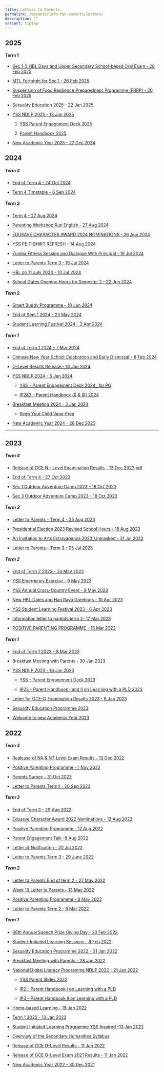 ```yaml
---
title: Letters to Parents
permalink: /parents/info-for-parents/letters/
description: ""
variant: tiptap
---
```

<h2><strong>2025</strong></h2>
<h4>Term 1</h4>
<ul data-tight="true" class="tight">
<li>
<p><a href="/files/Letter to Parents/Sec_1_3_HBL_Days_and_Upper_Secondary_School_based_Oral_Exam___28_Feb_2025.pdf" rel="noopener nofollow" target="_blank">Sec 1-3 HBL Days and Upper Secondary School-based Oral Exam - 28 Feb 2025</a>
</p>
</li>
<li>
<p><a href="/files/Letter to Parents/MTL_Fortnight_Acknowledgement_form_Sec_1___26_Feb_2025.pdf" rel="noopener nofollow" target="_blank">MTL Fortnight for Sec 1 - 26 Feb 2025</a>
</p>
</li>
<li>
<p><a href="/files/Letter to Parents/Suspension_of_Food_Resilience_Preparedness_Programme__FRPP_.pdf" rel="noopener nofollow" target="_blank">Suspension of Food Resilience Preparedness Programme (FRPP) - 20 Feb 2025</a>
</p>
</li>
<li>
<p><a href="/files/Letter to Parents/Letter_to_Parent__Sexuality_Education_2025.pdf" rel="noopener nofollow" target="_blank">Sexuality Education 2025 - 22 Jan 2025</a>
</p>
</li>
<li>
<p><a href="/files/Letter to Parents/YSS_NDLP_2025___13Jan2025.pdf" rel="noopener nofollow" target="_blank">YSS NDLP 2025 - 13 Jan 2025</a>
</p>
<ol data-tight="true" class="tight">
<li>
<p><a href="/files/Letter to Parents/YSS___Parent_Engagement_Deck_2025.pdf" rel="noopener nofollow" target="_blank">YSS Parent Engagement Deck 2025</a>
</p>
</li>
<li>
<p><a href="/files/Letter to Parents/Parent_Handbook_2025.pdf" rel="noopener nofollow" target="_blank">Parent Handbook 2025</a>
</p>
</li>
</ol>
</li>
<li>
<p><a href="/files/Letter to Parents/New_Academic_Year_2025_Letter_to_Parents__27_Dec_2024_.pdf" rel="noopener noreferrer nofollow" target="_blank">New Academic Year 2025 - 27 Dec 2024</a>
</p>
</li>
</ul>
<h2><strong>2024</strong></h2>
<h5>Term 4</h5>
<ul data-tight="true" class="tight">
<li>
<p><a href="/files/Letter to Parents/End_of_Term_4_2024_v2.pdf" rel="noopener nofollow" target="_blank">End of Term 4 - 24 Oct 2024</a>
</p>
</li>
<li>
<p><a href="/files/Letter to Parents/2024/Term_4_Timetable___6_Sep_2024.pdf" rel="noopener nofollow" target="_blank">Term 4 Timetable - 6 Sep 2024</a>
</p>
</li>
</ul>
<p></p>
<h5>Term 3</h5>
<ul data-tight="true" class="tight">
<li>
<p><a href="/files/Letter to Parents/2024/Letter_to_Parents_Term_4___27_Aug_2024.pdf" rel="noopener nofollow" target="_blank">Term 4 - 27 Aug 2024</a>
</p>
</li>
<li>
<p><a href="/files/Letter to Parents/2024/Letter_to_Parent__Parenting_Workshop_Run__English___27_Aug_2024.pdf" rel="noopener nofollow" target="_blank">Parenting Workshop Run English - 27 Aug 2024</a>
</p>
</li>
<li>
<p><a href="/files/Letter to Parents/2024/Letter_to_Parent__ECHA___26_Aug_2024.pdf" rel="noopener nofollow" target="_blank">EDUSAVE CHARACTER AWARD 2024 NOMINATIONS - 26 Aug 2024</a>
</p>
</li>
<li>
<p><a href="/files/Letter to Parents/2024/YSS_PE_T_SHIRT_REFRESH_14_Aug_2024.pdf" rel="noopener noreferrer nofollow" target="_blank">YSS PE T-SHIRT REFRESH - 14 Aug 2024</a>
</p>
</li>
<li>
<p><a href="/files/Letter to Parents/2024/Fitness__Dialogue_With_Principal_19_Jul_2024.pdf" rel="noopener noreferrer nofollow" target="_blank">Zumba Fitness Session and Dialogue With Principal - 19 Jul 2024</a>
</p>
</li>
<li>
<p><a href="/files/Letter to Parents/2024/Letter_to_Parents_Term_3___19_Jul_2024_v2.pdf" rel="noopener noreferrer nofollow" target="_blank">Letter to Parents Term 3 - 19 Jul 2024</a>
</p>
</li>
<li>
<p><a href="/files/Letter to Parents/2024/HBL_on_11_Jul_2024___10_Jul_2024.pdf" rel="noopener noreferrer nofollow" target="_blank">HBL on 11 July 2024 - 10 Jul 2024</a>
</p>
</li>
<li>
<p><a href="/files/Letter to Parents/2024/School_Gates_Opening_Hours_Sem2_2024.pdf" rel="noopener noreferrer nofollow" target="_blank">School Gates Opening Hours for Semester 2 - 22 Jun 2024</a>
</p>
</li>
</ul>
<p></p>
<h5>Term 2</h5>
<ul data-tight="true" class="tight">
<li>
<p><a href="/files/Letter to Parents/2024/Smart_Buddy_Programme.pdf" rel="noopener noreferrer nofollow" target="_blank">Smart Buddy Programme - 10 Jun 2024</a>
</p>
</li>
<li>
<p><a href="/files/Letter to Parents/2024/End_of_Sem_1_23May2024.pdf" rel="noopener noreferrer nofollow" target="_blank">End of Sem 1 2024 - 23 May 2024</a>
</p>
</li>
<li>
<p><a href="/files/Letter to Parents/2024/SLF_Letter_to_Parents_2024___3_Apr_2024.pdf" rel="noopener noreferrer nofollow" target="_blank">Student Learning Festival 2024 - 3 Apr 2024</a>
</p>
</li>
</ul>
<p></p>
<h5>Term 1</h5>
<ul data-tight="true" class="tight">
<li>
<p><a href="/files/Letter to Parents/2024/2024_End_of_Term_1___7_Mar_2024.pdf" rel="noopener noreferrer nofollow" target="_blank">End of Term 1 2024 - 7 Mar 2024</a>
</p>
</li>
<li>
<p><a href="/files/Letter to Parents/2024/2024_CNY_School_Celebration_and_Early_Dismissal.pdf" rel="noopener noreferrer nofollow" target="_blank">Chinese New Year School Celebration and Early Dismissal - 8 Feb 2024</a>
</p>
</li>
<li>
<p><a href="/files/Letter to Parents/2024/O_Level_results___10_Jan_2024.pdf" rel="noopener noreferrer nofollow" target="_blank">O-Level Results Release - 10 Jan 2024</a>
</p>
</li>
<li>
<p><a href="/files/Letter to Parents/2024/YSS_NDLP_2024___5_Jan_2024.pdf" rel="noopener noreferrer nofollow" target="_blank">YSS NDLP 2024 - 5 Jan 2024</a>
</p>
<ul data-tight="true" class="tight">
<li>
<p><a href="/files/Letter to Parents/2024/YSS___Parent_Engagement_Deck_2024__for_PG.pdf" rel="noopener noreferrer nofollow" target="_blank">YSS - Parent Engagement Deck 2024_ for PG</a>
</p>
</li>
<li>
<p><a href="/files/Letter to Parents/2024/IP2_3___Parent_Handbook__I_____II__2024.pdf" rel="noopener noreferrer nofollow" target="_blank">IP2&amp;3 - Parent Handbook (I) &amp; (II) 2024</a>
</p>
</li>
</ul>
</li>
<li>
<p><a href="/files/Letter to Parents/2024/Breakfast_Meeting_2024___3_Jan_2024.pdf" rel="noopener noreferrer nofollow" target="_blank">Breakfast Meeting 2024 - 3 Jan 2024</a>
</p>
<ul data-tight="true" class="tight">
<li>
<p><a href="/files/Letter to Parents/2024/Attachment___Keep_Your_Child_Vape_Free.pdf" rel="noopener noreferrer nofollow" target="_blank">Keep Your Child Vape-Free</a>
</p>
</li>
</ul>
</li>
<li>
<p><a href="/files/Letter to Parents/2024/2024_New_Academic_Year_28Dec2024.pdf" rel="noopener noreferrer nofollow" target="_blank">New Academic Year 2024 - 28 Dec 2023</a>
</p>
</li>
</ul>
<hr>
<h2><strong>2023</strong></h2>
<h5>Term 4</h5>
<ul data-tight="true" class="tight">
<li>
<p><a href="/files/Letter%20to%20Parents/Release_of_the_2023_GCE_N__Level_Examination_Results___13_Dec_2023.pdf" rel="noopener noreferrer nofollow" target="_blank">Release of GCE N - Level Examination Results - 13 Dec 2023.pdf</a>
</p>
</li>
<li>
<p><a href="/files/Letter%20to%20Parents/end%20of%20term%204%20-%2027oct2023.pdf" rel="noopener noreferrer nofollow" target="_blank">End of Term 4 - 27 Oct 2023</a>
</p>
</li>
<li>
<p><a href="/files/Letter%20to%20Parents/sec%201%20outdoor%20adventure%20camp%202023.pdf" rel="noopener noreferrer nofollow" target="_blank">Sec 1 Outdoor Adventure Camp 2023 - 18 Oct 2023</a>
</p>
</li>
<li>
<p><a href="/files/Letter%20to%20Parents/sec%203%20outdoor%20adventure%20camp%202023.pdf" rel="noopener noreferrer nofollow" target="_blank">Sec 3 Outdoor Adventure Camp 2023 - 18 Oct 2023</a>
</p>
</li>
</ul>
<h5>Term 3</h5>
<ul data-tight="true" class="tight">
<li>
<p><a href="/files/Letter%20to%20Parents/term4-28_aug_2023_updated.pdf" rel="noopener noreferrer nofollow" target="_blank">Letter to Parents - Term 4 - 25 Aug 2023</a>
</p>
</li>
<li>
<p><a href="/files/Letter%20to%20Parents/presidential%20election%202023%20revised%20school%20hours%20-%20%2018%20aug%202023.pdf" rel="noopener noreferrer nofollow" target="_blank">Presidential Election 2023 Revised School Hours - 18 Aug 2023</a>
</p>
</li>
<li>
<p><a href="/files/Letter%20to%20Parents/an_invitation_to_arts_extravaganza_2023_unmasked.pdf" rel="noopener noreferrer nofollow" target="_blank">An Invitation to Arts Extravaganza 2023_Unmasked - 31 Jul 2023</a>
</p>
</li>
<li>
<p><a href="/files/Letter%20to%20Parents/letter%20to%20parents%20-%20term%203.pdf" rel="noopener noreferrer nofollow" target="_blank">Letter to Parents - Term 3 - 05 Jul 2023</a>
</p>
</li>
</ul>
<h5>Term 2</h5>
<ul data-tight="true" class="tight">
<li>
<p><a href="/files/Letter%20to%20Parents/end_of_term_2_2023.pdf" rel="noopener noreferrer nofollow" target="_blank">End of Term 2 2023 - 24 May 2023</a>
</p>
</li>
<li>
<p><a href="/files/Letter%20to%20Parents/yss%20emergency%20exercise%20-%208%20may%202023.pdf" rel="noopener noreferrer nofollow" target="_blank">YSS Emergency Exercise - 9 May 2023</a>
</p>
</li>
<li>
<p><a href="/files/Letter%20to%20Parents/yss-annual_cross-country_event-9may2023.pdf" rel="noopener noreferrer nofollow" target="_blank">YSS Annual Cross-Country Event - 9 May 2023</a>
</p>
</li>
<li>
<p><a href="/files/Letter%20to%20Parents/new%20hbl%20dates%20and%20hari%20raya%20greetings%20-%2010%20apr%202023-2.pdf" rel="noopener noreferrer nofollow" target="_blank">New HBL Dates and Hari Raya Greetings - 10 Apr 2023</a>
</p>
</li>
<li>
<p><a href="/files/Letter%20to%20Parents/yss%20student%20learning%20festival%202023.pdf" rel="noopener noreferrer nofollow" target="_blank">YSS Student Learning Festival 2023 - 6 Apr 2023</a>
</p>
</li>
<li>
<p><a href="/files/Letter%20to%20Parents/Information%20letter%20to%20parents_term%202_2023.pdf" rel="noopener noreferrer nofollow" target="_blank">Information letter to parents term 2- 17 Mar 2023</a>
</p>
</li>
<li>
<p><a href="/files/Letter%20to%20Parents/POSITIVE%20PARENTING%20PROGRAMME.pdf" rel="noopener noreferrer nofollow" target="_blank">POSITIVE PARENTING PROGRAMME - 15 Mar 2023</a>
</p>
</li>
</ul>
<h5>Term 1</h5>
<ul>
<li>
<p><a href="/files/Parents/Letter%20to%20Parents/End%20of%20Term%201%202023%20-%208%20Mar%202023.pdf" rel="noopener noreferrer nofollow" target="_blank">End of Term 1 2023 - 8 Mar 2023</a>
</p>
</li>
<li>
<p><a href="/files/Parents/Letter%20to%20Parents/Breakfast%20Meeting%20with%20Parents%20-%2030%20Jan%202023.pdf" rel="noopener noreferrer nofollow" target="_blank">Breakfast Meeting with Parents - 30 Jan 2023</a>
</p>
</li>
<li>
<p><a href="/files/Parents/Letter%20to%20Parents/YSS%20NDLP%202023%20-%2016%20Jan%202023.pdf" rel="noopener noreferrer nofollow" target="_blank">YSS NDLP 2023 - 16 Jan 2023</a>
</p>
<ul data-tight="true" class="tight">
<li>
<p><a href="/files/Parents/Letter%20to%20Parents/YSS%20-%20Parent%20Engagement%20Deck_2023.pdf" rel="noopener noreferrer nofollow" target="_blank">YSS - Parent Engagement Deck 2023</a>
</p>
</li>
<li>
<p><a href="/files/Parents/Letter%20to%20Parents/IP23%20-%20Parent%20Handbook%20I%20and%20II%20on%20Learning%20with%20a%20PLD_2023.pdf" rel="noopener noreferrer nofollow" target="_blank">IP23 - Parent Handbook I and II on Learning with a PLD 2023</a>
</p>
</li>
</ul>
</li>
<li>
<p><a href="/files/Parents/Letter%20to%20Parents/PG%20Letter%20for%20GCE-O%20Examination%20Results%202023.pdf" rel="noopener noreferrer nofollow" target="_blank">Letter for GCE-O Examination Results 2023 - 6 Jan 2023</a>
</p>
</li>
<li>
<p><a href="/files/Parents/Letter%20to%20Parents/Sexuality%20Education%20Programme%202023.pdf" rel="noopener noreferrer nofollow" target="_blank">Sexuality Education Programme 2023</a>
</p>
</li>
<li>
<p><a href="/files/Parents/Letter%20to%20Parents/Welcome%20to%20new%20Academic%20Year%202023_edited.pdf" rel="noopener noreferrer nofollow" target="_blank">Welcome to new Academic Year 2023</a>
</p>
</li>
</ul>
<h2><strong>2022</strong></h2>
<h5>Term 4</h5>
<ul data-tight="true" class="tight">
<li>
<p><a href="/files/Parents/Letter%20to%20Parents/2022/Realease%20of%20NA%20%20NT%20Level%20Exam%20Results_13Dec2022.pdf" rel="noopener noreferrer nofollow" target="_blank">Realease of NA &amp; NT Level Exam Results - 13 Dec 2022</a>
</p>
</li>
<li>
<p><a href="/files/Parents/Letter%20to%20Parents/2022/Positive%20Parenting%20Programme.pdf" rel="noopener noreferrer nofollow" target="_blank">Positive Parenting Programme - 1 Nov 2022</a>
</p>
</li>
<li>
<p><a href="/files/Parents/Letter%20to%20Parents/2022/Parents%20Survey.pdf" rel="noopener noreferrer nofollow" target="_blank">Parents Survey - 31 Oct 2022</a>
</p>
</li>
<li>
<p><a href="/files/Parents/Letter%20to%20Parents/2022/Letter%20to%20Parents_Term4%20-%2020%20Sep%202022.pdf" rel="noopener noreferrer nofollow" target="_blank">Letter to Parents Term4 - 20 Sep 2022</a>
</p>
</li>
</ul>
<h5>Term 3</h5>
<ul data-tight="true" class="tight">
<li>
<p><a href="/files/Parents/Letter%20to%20Parents/2022/End%20of%20Term%203.pdf" rel="noopener noreferrer nofollow" target="_blank">End of Term 3 - 29 Aug 2022</a>
</p>
</li>
<li>
<p><a href="/files/Parents/Letter%20to%20Parents/2022/EDUSAVE%20CHARACTER%20AWARD%202022%20NOMINATIONS%20-%2012%20Aug%202022.pdf" rel="noopener noreferrer nofollow" target="_blank">Edusave Character Award 2022 Nominations - 12 Aug 2022</a>
</p>
</li>
<li>
<p><a href="/files/Parents/Letter%20to%20Parents/2022/POSITIVE%20PARENTING%20PROGRAMME%20-%2012%20Aug%202022.pdf" rel="noopener noreferrer nofollow" target="_blank">Positive Parenting Programme - 12 Aug 2022</a>
</p>
</li>
<li>
<p><a href="/files/Parents/Letter%20to%20Parents/2022/Parent%20Engagement%20Talk%20-8%20Aug%202022.pdf" rel="noopener noreferrer nofollow" target="_blank">Parent Engagement Talk -8 Aug 2022</a>
</p>
</li>
<li>
<p><a href="/files/Parents/Letter%20to%20Parents/2022/Letter%20of%20Notification%20-%2020%20Jul%202022.pdf" rel="noopener noreferrer nofollow" target="_blank">Letter of Notification - 20 Jul 2022</a>
</p>
</li>
<li>
<p><a href="/files/Parents/Letter%20to%20Parents/2022/Letter%20to%20Parents_Term%203%20-%2029%20June.pdf" rel="noopener noreferrer nofollow" target="_blank">Letter to Parents Term 3 - 29 June 2022</a>
</p>
</li>
</ul>
<h5>Term 2</h5>
<ul data-tight="true" class="tight">
<li>
<p><a href="/files/Parents/Letter%20to%20Parents/2022/Letter%20to%20Parents_End%20of%20term%202%202022.pdf" rel="noopener noreferrer nofollow" target="_blank">Letter to Parents End of term 2 - 27 May 2022</a>
</p>
</li>
<li>
<p><a href="/files/Parents/Letter%20to%20Parents/2022/Week%2010%20Letter%20to%20Parents%20-%2013%20May%202022.pdf" rel="noopener noreferrer nofollow" target="_blank">Week 10 Letter to Parents - 13 May 2022</a>
</p>
</li>
<li>
<p><a href="/files/Parents/Letter%20to%20Parents/2022/Positive%20Parenting%20Programme-%209%20May%202022.pdf" rel="noopener noreferrer nofollow" target="_blank">Positive Parenting Programme - 9 May 2022</a>
</p>
</li>
<li>
<p><a href="/files/Parents/Letter%20to%20Parents/2022/Letter%20to%20Parents_Term%202%202022.pdf" rel="noopener noreferrer nofollow" target="_blank">Letter to Parents Term 2 - 9 Mar 2022</a>
</p>
</li>
</ul>
<h5>Term 1</h5>
<ul>
<li>
<p><a href="/files/Parents/Letter%20to%20Parents/2022/36th%20Annual%20Speech%20%20Prize%20Giving%20Day%20-%2023%20Feb%202022.pdf" rel="noopener noreferrer nofollow" target="_blank">36th Annual Speech Prize Giving Day - 23 Feb 2022</a>
</p>
</li>
<li>
<p><a href="/files/Parents/Letter%20to%20Parents/2022/Student-Initiated%20Learning%20Sessions%20-%208%20Feb%202022.pdf" rel="noopener noreferrer nofollow" target="_blank">Student-Initiated Learning Sessions - 8 Feb 2022</a>
</p>
</li>
<li>
<p><a href="/files/Parents/Letter%20to%20Parents/2022/Sexuality%20Education%20Programme%202022.pdf" rel="noopener noreferrer nofollow" target="_blank">Sexuality Education Programme 2022 - 31 Jan 2022</a>
</p>
</li>
<li>
<p><a href="/files/Parents/Letter%20to%20Parents/2022/Breakfast%20Meeting%20with%20Parents%20-%2028%20Jan%202022.pdf" rel="noopener noreferrer nofollow" target="_blank">Breakfast Meeting with Parents - 28 Jan 2022</a>
</p>
</li>
<li>
<p><a href="/files/Parents/Letter%20to%20Parents/2022/National%20Digital%20Literacy%20Programme%20NDLP%202022%20-%2021%20Jan%202022.pdf" rel="noopener noreferrer nofollow" target="_blank">National Digital Literacy Programme NDLP 2022 - 21 Jan 2022</a>
</p>
<ul data-tight="true" class="tight">
<li>
<p><a href="/files/Parents/Letter%20to%20Parents/2022/YSS%20Parent%20Slides%202022.pdf" rel="noopener noreferrer nofollow" target="_blank">YSS Parent Slides 2022</a>
</p>
</li>
<li>
<p><a href="/files/Parents/Letter%20to%20Parents/2022/IP2%20-%20Parent%20Handbook%20I%20on%20Learning%20with%20a%20PLD.pdf" rel="noopener noreferrer nofollow" target="_blank">IP2 - Parent Handbook I on Learning with a PLD</a>
</p>
</li>
<li>
<p><a href="/files/Parents/Letter%20to%20Parents/2022/IP3%20-%20Parent%20Handbook%20II%20on%20Learning%20with%20a%20PLD.pdf" rel="noopener noreferrer nofollow" target="_blank">IP3 - Parent Handbook II on Learning with a PLD</a>
</p>
</li>
</ul>
</li>
<li>
<p><a href="/files/Parents/Letter%20to%20Parents/2022/Home-based%20Learning%20-%2019%20Jan%202022.pdf" rel="noopener noreferrer nofollow" target="_blank">Home-based Learning - 19 Jan 2022</a>
</p>
</li>
<li>
<p><a href="/files/Parents/Letter%20to%20Parents/2022/Term%201%202022%2013%20Jan%202022.pdf" rel="noopener noreferrer nofollow" target="_blank">Term 1 2022 - 13 Jan 2022</a>
</p>
</li>
<li>
<p><a href="/files/Parents/Letter%20to%20Parents/2022/Student%20Initiated%20Learning%20Programme%20YSS%20Inspired%2013%20Jan%202022.pdf" rel="noopener noreferrer nofollow" target="_blank">Student Initiated Learning Programme YSS Inspired -13 Jan 2022</a>
</p>
</li>
<li>
<p><a href="/files/Parents/Letter%20to%20Parents/2022/Overview%20of%20the%20Secondary%20Humanities%20Syllabus.pdf" rel="noopener noreferrer nofollow" target="_blank">Overview of the Secondary Humanities Syllabus</a>
</p>
</li>
<li>
<p><a href="/files/Parents/Letter%20to%20Parents/2022/Release%20of%20GCE%20O-Level%20Results.pdf" rel="noopener noreferrer nofollow" target="_blank">Release of GCE O-Level Results - 11 Jan 2022</a>
</p>
</li>
<li>
<p><a href="/files/Parents/Letter%20to%20Parents/2022/Release%20of%20GCE%20O-Level%20Exam%202021%20Results.pdf" rel="noopener noreferrer nofollow" target="_blank">Release of GCE O-Level Exam 2021 Results - 11 Jan 2022</a>
</p>
</li>
<li>
<p><a href="/files/Parents/Letter%20to%20Parents/2022/New%20Academic%20Year%202022%20-%2030%20Dec%202021.pdf" rel="noopener noreferrer nofollow" target="_blank">New Academic Year 2022 - 30 Dec 2021</a>
</p>
</li>
</ul>
<p></p>